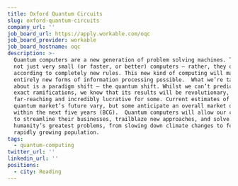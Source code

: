 ```yaml
---
title: Oxford Quantum Circuits
slug: oxford-quantum-circuits
company_url: ''
job_board_url: https://apply.workable.com/oqc
job_board_provider: workable
job_board_hostname: oqc
description: >-
  Quantum computers are a new generation of problem solving machines. They are
  not just very small (or faster, or better) computers – rather, they operate
  according to completely new rules. This new kind of computing will make
  entirely new forms of information processing possible.  What we’re talking
  about is a paradigm shift – the quantum shift. Whilst we can’t predict its
  exact ramifications, we know that its results will be revolutionary,
  far-reaching and incredibly lucrative for some. Current estimates of the
  quantum market’s future vary, but some anticipate an overall market of $10bn
  within the next five years (BCG).  Quantum computers will allow our customers
  to streamline their businesses, trailblaze new approaches, and solve some of
  humanity’s greatest problems, from slowing down climate changes to feeding a
  rapidly growing population.
tags:
  - quantum-computing
twitter_url: ''
linkedin_url: ''
positions:
  - city: Reading
---
```

